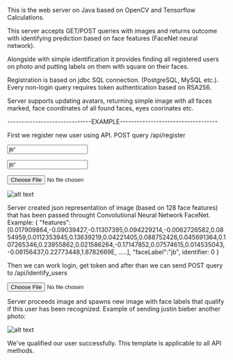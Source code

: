 This is the web server on Java based on OpenCV and Tensorflow Calculations.

This server accepts GET/POST queries with images and returns outcome with 
identifying prediction based on face features (FaceNet neural network).

Alongside with simple identification it provides finding all registered 
users on photo and putting labels on them with square on their faces.

Registration is based on jdbc SQL connection. (PostgreSQL, MySQL etc.).
Every non-login query requires token authentication based on RSA256.

Server supports updating avatars, returning simple image with all
faces marked, face coordinates of all found faces, eyes coorinates etc.

------------------------------EXAMPLE-----------------------------------

First we register new user using API.
POST query <host url>/api/register
  <p><input type="text" name="username" value=jb">
  <p><input type="text" name="username" value=jb">
  <p><input type="file" name="image">

![alt text](http://ksassets.timeincuk.net/wp/uploads/sites/55/2016/07/2015JustinBieber_8_DC_131115-1-920x610.jpg)

Server created json representation of image (based on 128 face features) that has been passed throught Convolutional Neural Network FaceNet.
Example: 
{ "features":[0.017909864,-0.09039427,-0.11307395,0.094229214,-0.0062726582,0.0854959,0.0112353945,0.13639219,0.04221405,0.088752426,0.045691364,0.107265346,0.23955862,0.021586264,-0.17147852,0.07574615,0.014535043,-0.06156437,0.22773448,1.8782669E, .....],
"faceLabel":"jb", identifier: 0 }

Then we can work login, get token and after than we can send POST query to
  <host url>/api/identify_users
  <p><input type="file" name="image">
    
Server proceeds image and spawns new image with face labels that qualify if this user has been recognized.
Example of sending justin bieber another photo:


![alt text](https://raw.githubusercontent.com/sanstorik/server_face_recognition/master/example/57be9738d93a4bf8a9b2d7ebba4fbaf7.jpg)


We've qualified our user successfully. This template is applicable to all API methods.
